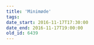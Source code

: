 ```yaml
---
title: 'Minimøde'
tags:
date_start: 2016-11-17T17:30:00
date_end: 2016-11-17T19:00:00
old_id: 6439
---
```

